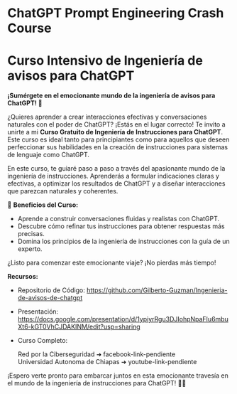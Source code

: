 # ChatGPT Prompt Engineering Crash Course

# Curso Intensivo de Ingeniería de avisos para ChatGPT

**¡Sumérgete en el emocionante mundo de la ingeniería de avisos para ChatGPT! 🌟**

¿Quieres aprender a crear interacciones efectivas y conversaciones naturales con el poder de ChatGPT? ¡Estás en el lugar correcto! Te invito a unirte a mi **Curso Gratuito de Ingeniería de Instrucciones para ChatGPT**. Este curso es ideal tanto para principiantes como para aquellos que deseen perfeccionar sus habilidades en la creación de instrucciones para sistemas de lenguaje como ChatGPT.

En este curso, te guiaré paso a paso a través del apasionante mundo de la ingeniería de instrucciones. Aprenderás a formular indicaciones claras y efectivas, a optimizar los resultados de ChatGPT y a diseñar interacciones que parezcan naturales y coherentes.

🎯 **Beneficios del Curso:**
- Aprende a construir conversaciones fluidas y realistas con ChatGPT.
- Descubre cómo refinar tus instrucciones para obtener respuestas más precisas.
- Domina los principios de la ingeniería de instrucciones con la guía de un experto.

¿Listo para comenzar este emocionante viaje? ¡No pierdas más tiempo!

**Recursos:**

- Repositorio de Código: https://github.com/Gilberto-Guzman/Ingenieria-de-avisos-de-chatgpt
- Presentación: https://docs.google.com/presentation/d/1ypiyrRgu3DJIohpNpaFIu6mbuXt6-kGT0VhCJDAKINM/edit?usp=sharing
- Curso Completo:

    Red por la Ciberseguridad ➜ facebook-link-pendiente  
    Universidad Autonoma de Chiapas ➜ youtube-link-pendiente

¡Espero verte pronto para embarcar juntos en esta emocionante travesía en el mundo de la ingeniería de instrucciones para ChatGPT! 💬🤖
